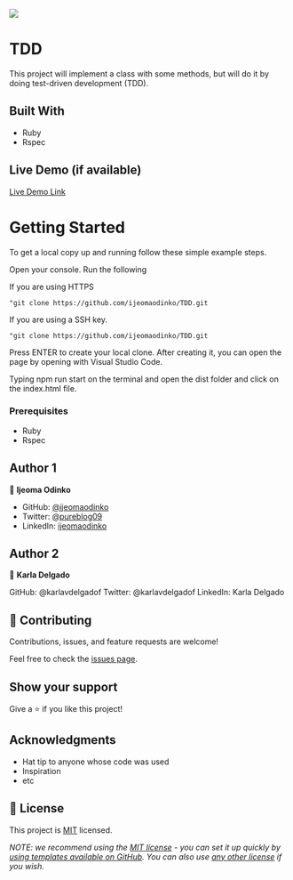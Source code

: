 ![](https://img.shields.io/badge/Microverse-blueviolet)

# TDD 
This project will implement a class with some methods, but will do it by doing test-driven development (TDD). 

## Built With

- Ruby
- Rspec

## Live Demo (if available)

[Live Demo Link](https://livedemo.com)


# Getting Started

To get a local copy up and running follow these simple example steps.

Open your console. Run the following 

If you are using HTTPS

    "git clone https://github.com/ijeomaodinko/TDD.git

If you are using a SSH key.

    "git clone https://github.com/ijeomaodinko/TDD.git


Press ENTER to create your local clone. After creating it, you can open the page by opening with Visual Studio Code. 


Typing    npm run start on the terminal and  open the dist folder and click on the index.html file.


### Prerequisites
- Ruby
- Rspec


## Author 1

👤 **Ijeoma Odinko**

- GitHub: [@ijeomaodinko](https://github.com/ijeomaodinko)
- Twitter: [@pureblog09](https://twitter.com/pureblog09)
- LinkedIn: [ijeomaodinko](https://linkedin.com/in/ijeomaodinko)

## Author 2

👤 **Karla Delgado**

GitHub: @karlavdelgadof
Twitter: @karlavdelgadof
LinkedIn: Karla Delgado


## 🤝 Contributing

Contributions, issues, and feature requests are welcome!

Feel free to check the [issues page](../../issues/).


## Show your support

Give a ⭐️ if you like this project!


## Acknowledgments

- Hat tip to anyone whose code was used
- Inspiration
- etc

## 📝 License

This project is [MIT](./LICENSE) licensed.

_NOTE: we recommend using the [MIT license](https://choosealicense.com/licenses/mit/) - you can set it up quickly by [using templates available on GitHub](https://docs.github.com/en/communities/setting-up-your-project-for-healthy-contributions/adding-a-license-to-a-repository). You can also use [any other license](https://choosealicense.com/licenses/) if you wish._
